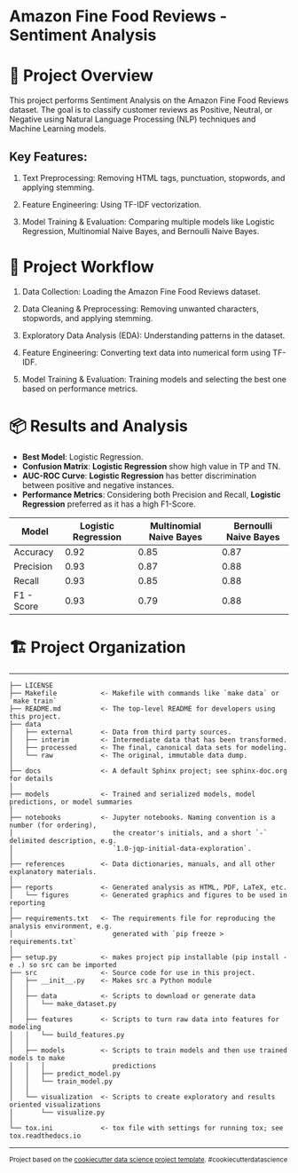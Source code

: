 # Amazon Fine Food Reviews - Sentiment Analysis

# 📌 Project Overview

This project performs Sentiment Analysis on the Amazon Fine Food Reviews dataset. The goal is to classify customer reviews as Positive, Neutral, or Negative using Natural Language Processing (NLP) techniques and Machine Learning models.

## Key Features:

1. Text Preprocessing: Removing HTML tags, punctuation, stopwords, and applying stemming.

2. Feature Engineering: Using TF-IDF vectorization.

3. Model Training & Evaluation: Comparing multiple models like Logistic Regression, Multinomial Naive Bayes, and Bernoulli Naive Bayes.


# 🔄 Project Workflow

1. Data Collection: Loading the Amazon Fine Food Reviews dataset.

2. Data Cleaning & Preprocessing: Removing unwanted characters, stopwords, and applying stemming.

3. Exploratory Data Analysis (EDA): Understanding patterns in the dataset.

4. Feature Engineering: Converting text data into numerical form using TF-IDF.

5. Model Training & Evaluation: Training models and selecting the best one based on performance metrics.


# 📦 Results and Analysis
- **Best Model**: Logistic Regression.
- **Confusion Matrix**: **Logistic Regression** show high value in TP and TN.
- **AUC-ROC Curve**: **Logistic Regression** has better discrimination between positive and negative instances.
- **Performance Metrics**: Considering both Precision and Recall, **Logistic Regression** preferred as it has a high F1-Score.

| Model       | Logistic Regression | Multinomial Naive Bayes | Bernoulli Naive Bayes | 
|-------------|---------------------|-------------------------|-----------------------|
| Accuracy    | 0.92                | 0.85                    | 0.87                  | 
| Precision   | 0.93                | 0.87                    | 0.88                  |
| Recall      | 0.93                | 0.85                    | 0.88                  |
| F1 - Score  | 0.93                | 0.79                    | 0.88                  |   

# 🏗️ Project Organization
------------

    ├── LICENSE
    ├── Makefile           <- Makefile with commands like `make data` or `make train`
    ├── README.md          <- The top-level README for developers using this project.
    ├── data
    │   ├── external       <- Data from third party sources.
    │   ├── interim        <- Intermediate data that has been transformed.
    │   ├── processed      <- The final, canonical data sets for modeling.
    │   └── raw            <- The original, immutable data dump.
    │
    ├── docs               <- A default Sphinx project; see sphinx-doc.org for details
    │
    ├── models             <- Trained and serialized models, model predictions, or model summaries
    │
    ├── notebooks          <- Jupyter notebooks. Naming convention is a number (for ordering),
    │                         the creator's initials, and a short `-` delimited description, e.g.
    │                         `1.0-jqp-initial-data-exploration`.
    │
    ├── references         <- Data dictionaries, manuals, and all other explanatory materials.
    │
    ├── reports            <- Generated analysis as HTML, PDF, LaTeX, etc.
    │   └── figures        <- Generated graphics and figures to be used in reporting
    │
    ├── requirements.txt   <- The requirements file for reproducing the analysis environment, e.g.
    │                         generated with `pip freeze > requirements.txt`
    │
    ├── setup.py           <- makes project pip installable (pip install -e .) so src can be imported
    ├── src                <- Source code for use in this project.
    │   ├── __init__.py    <- Makes src a Python module
    │   │
    │   ├── data           <- Scripts to download or generate data
    │   │   └── make_dataset.py
    │   │
    │   ├── features       <- Scripts to turn raw data into features for modeling
    │   │   └── build_features.py
    │   │
    │   ├── models         <- Scripts to train models and then use trained models to make
    │   │   │                 predictions
    │   │   ├── predict_model.py
    │   │   └── train_model.py
    │   │
    │   └── visualization  <- Scripts to create exploratory and results oriented visualizations
    │       └── visualize.py
    │
    └── tox.ini            <- tox file with settings for running tox; see tox.readthedocs.io


--------

<p><small>Project based on the <a target="_blank" href="https://drivendata.github.io/cookiecutter-data-science/">cookiecutter data science project template</a>. #cookiecutterdatascience</small></p>
